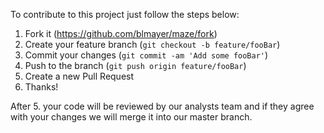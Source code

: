 To contribute to this project just follow the steps below:

1. Fork it (<https://github.com/blmayer/maze/fork>)
2. Create your feature branch (`git checkout -b feature/fooBar`)
3. Commit your changes (`git commit -am 'Add some fooBar'`)
4. Push to the branch (`git push origin feature/fooBar`)
5. Create a new Pull Request
6. Thanks!

After 5. your code will be reviewed by our analysts team and if they agree with your changes we will merge it into our master branch.
